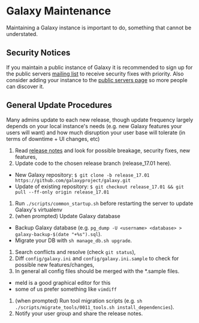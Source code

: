 # Galaxy Maintenance

Maintaining a Galaxy instance is important to do, something that cannot be understated. 

## Security Notices

If you maintain a public instance of Galaxy it is recommended to sign up for the public servers [mailing list](https://lists.galaxyproject.org/listinfo/galaxy-public-servers) to receive security fixes with priority. Also consider adding your instance to the [public servers page](/src/use/index.md) so more people can discover it.

## General Update Procedures

Many admins update to each new release, though update frequency largely depends on your local instance's needs (e.g. new Galaxy features your users will want) and how much disruption your user base will tolerate (in terms of downtime + UI changes, etc)

1. Read [release notes](/src/docs/index.md#releases) and look for possible breakage, security fixes, new features,
1. Update code to the chosen release branch (release_17.01 here).
 * New Galaxy repository: `$ git clone -b release_17.01 https://github.com/galaxyproject/galaxy.git`
 * Update of existing repository: `$ git checkout release_17.01 && git pull --ff-only origin release_17.01`
1. Run `./scripts/common_startup.sh` before restarting the server to update Galaxy's virtualenv
1. (when prompted) Update Galaxy database
 * Backup Galaxy database (e.g. `pg_dump -U <username> <database> > galaxy-backup-$(date "+%s").sql`).
 * Migrate your DB with `sh manage_db.sh upgrade`.
1. Search conflicts and resolve (check `git status`),
1. Diff `config/galaxy.ini` and `config/galaxy.ini.sample` to check for possible new features/changes,
1. In general all config files should be merged with the *.sample files.
  * meld is a good graphical editor for this
  * some of us prefer something like `vimdiff`
1. (when prompted) Run tool migration scripts (e.g. `sh ./scripts/migrate_tools/0011_tools.sh install_dependencies`).
1. Notify your user group and share the release notes.
